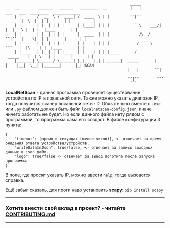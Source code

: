 ```
                                                       _____
    __         ______   ______   ________  __          |   |               ___   ___  ________  ____________
    | |       /  __  \ /  ____| /  ____  \ | |         ¯¯|¯¯        _____  |  \  |  | |  _____| |____  ____|
    | |       | |  | | | |      | |____| | | |          ¯¯¯\    ___/|   |  |   \ |  | |  |____       | |
    | |       | |  | | | |      |  ____  | | |             /\  /    ¯¯|¯¯  |    \|  | |  _____|      | |  
    | |       | |  | | | |      | |    | | | |            /  ¯¯¯\    ¯¯¯   |  |\    | |  |____       | |
    | |_____  | |__| | | |____  | |    | | | |_____      /       ¯_____    |  | \   | |       |      | |
    |_______| \______/ \______| |_|    |_| |_______|  _____       |   |    |__|  \__| |_______|      |_| SCAN
                                                      |   |       ¯¯|¯¯
                                                      ¯¯|¯¯        ¯¯¯
                                                       ¯¯¯
```

**LocalNetScan** - данная программа проверяет существование устройства по IP в локальной сети. Также можно указать диапозон IP, тогда получится сканер локальной сети : D. Обязательно вместе с `.exe` или `.py` файлом должен быть файл `localnetscan-config.json`, иначе ничего работать не будет. Но если данного файла нету рядом с программой, то программа сама его создаст. В файле конфигурации 3 пункта:

```
{                                                                                              
    "timeout": [время в секундах (целое число)], <- отвечает за время ожидания ответа устройства/устройств.  
    "writeDataInJson": true/false, <- отвечает за запись выходных данных в json файл.          
    "logo": true/false <- отвечает за вывод логотипа после запуска программы.                  
}
```

В поле, где просят указать IP, можно ввести `help`, тогда вызовется справка.

Ещё забыл сказать, для проги надо установить **scapy**: `pip install scapy`

***

### Хотите внести свой вклад в проект? - читайте [CONTRIBUTING.md](CONTRIBUTING.md)

***